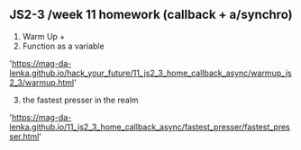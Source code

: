 ## JS2-3 /week 11 homework (callback + a/synchro) 

1. Warm Up +  
2. Function as a variable 

'https://mag-da-lenka.github.io/hack_your_future/11_js2_3_home_callback_async/warmup_js2_3/warmup.html'


3. the fastest presser in the realm  

'https://mag-da-lenka.github.io/11_js2_3_home_callback_async/fastest_presser/fastest_presser.html'